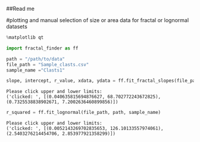 ##Read me

#plotting and manual selection of size or area data for fractal or lognormal datasets

```python
%matplotlib qt

import fractal_finder as ff
```


```python
path = "/path/to/data"
file_path = "Sample_clasts.csv"
sample_name ="Clasts1"
```


```python
slope, intercept, r_value, xdata, ydata = ff.fit_fractal_slopes(file_path, path, sample_name)
```

    Please click upper and lower limits: 
    ('clicked: ', [(0.040635815694876627, 68.702772243672825), (0.7325538838902671, 7.2002636460899856)])



```python
r_squared = ff.fit_lognormal(file_path, path, sample_name)
```

    Please click upper and lower limits: 
    ('clicked: ', [(0.0052143269702835653, 126.10133557974061), (2.5403276214454706, 2.853977921358299)])

